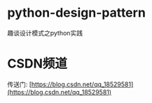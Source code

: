 # python-design-pattern
趣谈设计模式之python实践

# CSDN频道
传送门: [https://blog.csdn.net/qq_18529581](https://blog.csdn.net/qq_18529581)
